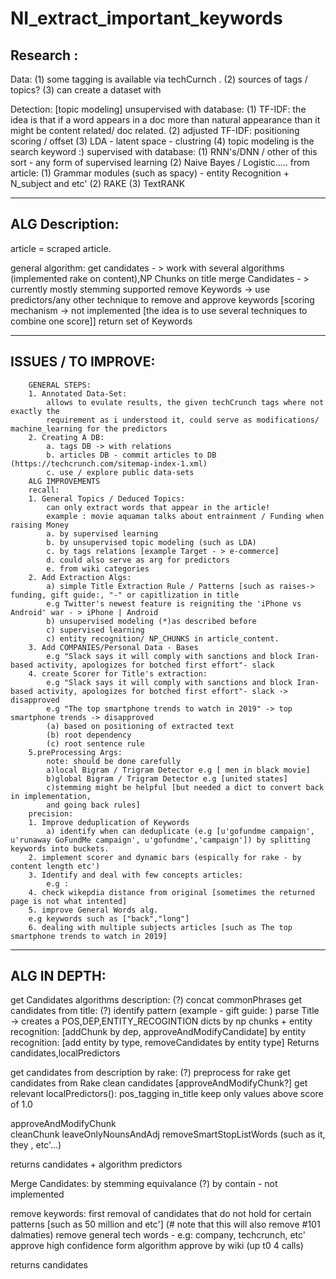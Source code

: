 # NI_extract_important_keywords

Research :
---------------------------------------------
Data:
(1) some tagging is available via techCurnch . 
(2) sources of tags / topics?
(3) can create a dataset with 	

Detection: [topic modeling]
	unsupervised with database:
		(1) TF-IDF: the idea is that if a word appears in a doc more than natural appearance
		than it might be content related/ doc related.
		(2) adjusted TF-IDF: positioning scoring / offset
		(3) LDA - latent space - clustring
		(4) topic modeling is the search keyword :)
	supervised with database:
		(1) RNN's/DNN / other of this sort - any form of supervised learning
		(2) Naive Bayes / Logistic.....
	from article:
		(1) Grammar modules (such as spacy) -  entity Recognition + N_subject and etc'
		(2) RAKE
		(3) TextRANK

------------------------------------------------
ALG Description:
-------------------------------------------------
article = scraped article.

general algorithm:
	get candidates - > work with several algorithms (implemented rake on content),NP Chunks on title
	merge Candidates - > currently mostly stemming supported
	remove Keywords -> use predictors/any other technique to remove and approve keywords
		[scoring mechanism -> not implemented [the idea is to use several techniques to combine one score]]
	return set of Keywords
  
----------------------------------
ISSUES / TO IMPROVE:
----------------------------------
		GENERAL STEPS:
		1. Annotated Data-Set:
			allows to evulate results, the given techCrunch tags where not exactly the
			requirement as i understood it, could serve as modifications/ machine_learning for the predictors
		2. Creating A DB:
			a. tags DB -> with relations
			b. articles DB - commit articles to DB (https://techcrunch.com/sitemap-index-1.xml)
			c. use / explore public data-sets
		ALG IMPROVEMENTS
		recall:
		1. General Topics / Deduced Topics:
			can only extract words that appear in the article!
			example : movie aquaman talks about entrainment / Funding when raising Money
			a. by supervised learning
			b. by unsupervised topic modeling (such as LDA) 
			c. by tags relations [example Target - > e-commerce]
			d. could also serve as arg for predictors
			e. from wiki categories
		2. Add Extraction Algs:
			a) simple Title Extraction Rule / Patterns [such as raises-> funding, gift guide:, "-" or capitlization in title
			e.g Twitter's newest feature is reigniting the 'iPhone vs Android' war - > iPhone | Android 
			b) unsupervised modeling (*)as described before
			c) supervised learning
			c) entity recognition/ NP_CHUNKS in article_content.
		3. Add COMPANIES/Personal Data - Bases
			e.g "Slack says it will comply with sanctions and block Iran-based activity, apologizes for botched first effort"- slack
		4. create Scorer for Title's extraction:
			e.g "Slack says it will comply with sanctions and block Iran-based activity, apologizes for botched first effort"- slack -> disapproved
			e.g "The top smartphone trends to watch in 2019" -> top smartphone trends -> disapproved
			(a) based on positioning of extracted text
			(b) root dependency
			(c) root sentence rule
		5.preProcessing Args:
			note: should be done carefully
			a)local Bigram / Trigram Detector e.g [ men in black movie]
			b)global Bigram / Trigram Detector e.g [united states]
			c)stemming might be helpful [but needed a dict to convert back in implementation, 
			and going back rules]
		precision:
		1. Improve deduplication of Keywords 
			a) identify when can deduplicate (e.g [u'gofundme campaign', u'runaway GoFundMe campaign', u'gofundme','campaign']) by splitting keywords into buckets.
		2. implement scorer and dynamic bars (espically for rake - by content length etc')  
		3. Identify and deal with few concepts articles:
			e.g : 
		4. check wikepdia distance from original [sometimes the returned page is not what intented]
		5. improve General Words alg. 
		e.g keywords such as ["back","long"]
		6. dealing with multiple subjects articles [such as The top smartphone trends to watch in 2019]
-------------------------------------------------	
ALG IN DEPTH:	
-------------------------------------------------
get Candidates algorithms description:
(?) concat commonPhrases
get candidates from title:
	(?) identify pattern (example - gift guide: ) 
	parse Title -> creates a POS,DEP,ENTITY_RECOGINTION dicts
	by np chunks + entity recognition:
		[addChunk by dep, 
		approveAndModifyCandidate]
	by entity recognition:
		[add entity by type,
		removeCandidates by entity type]
	Returns candidates,localPredictors 
	
get	candidates from description by rake:
	(?) preprocess for rake 
	get candidates from Rake
	clean candidates [approveAndModifyChunk?]
	get relevant localPredictors():
		pos_tagging
		in_title
	keep only values above score of 1.0

		
approveAndModifyChunk	
cleanChunk
leaveOnlyNounsAndAdj
removeSmartStopListWords (such as it, they , etc'...)
			
			
returns candidates + algorithm predictors


Merge Candidates:
	by stemming equivalance
	(?) by contain - not implemented

remove keywords:
	first removal of candidates that do not hold for certain patterns [such as 50 million and etc']
	(# note that this will also remove #101 dalmaties)
	remove general tech words - e.g: company, techcrunch, etc'
	approve high confidence form algorithm
	approve by wiki (up t0 4 calls)

returns candidates 
